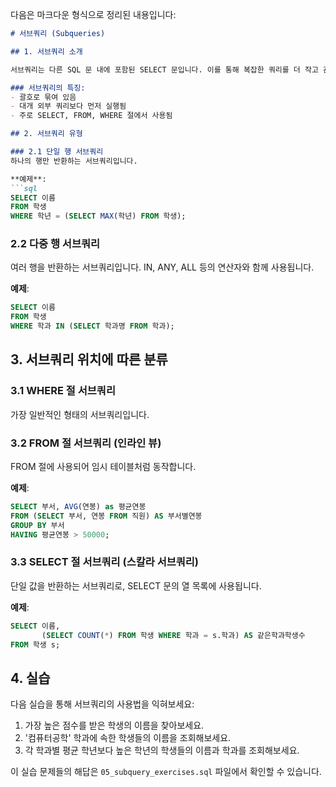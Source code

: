다음은 마크다운 형식으로 정리된 내용입니다:

```markdown
# 서브쿼리 (Subqueries)

## 1. 서브쿼리 소개

서브쿼리는 다른 SQL 문 내에 포함된 SELECT 문입니다. 이를 통해 복잡한 쿼리를 더 작고 관리하기 쉬운 부분으로 나눌 수 있습니다.

### 서브쿼리의 특징:
- 괄호로 묶여 있음
- 대개 외부 쿼리보다 먼저 실행됨
- 주로 SELECT, FROM, WHERE 절에서 사용됨

## 2. 서브쿼리 유형

### 2.1 단일 행 서브쿼리
하나의 행만 반환하는 서브쿼리입니다.

**예제**:
```sql
SELECT 이름
FROM 학생
WHERE 학년 = (SELECT MAX(학년) FROM 학생);
```

### 2.2 다중 행 서브쿼리
여러 행을 반환하는 서브쿼리입니다. IN, ANY, ALL 등의 연산자와 함께 사용됩니다.

**예제**:
```sql
SELECT 이름
FROM 학생
WHERE 학과 IN (SELECT 학과명 FROM 학과);
```

## 3. 서브쿼리 위치에 따른 분류

### 3.1 WHERE 절 서브쿼리
가장 일반적인 형태의 서브쿼리입니다.

### 3.2 FROM 절 서브쿼리 (인라인 뷰)
FROM 절에 사용되어 임시 테이블처럼 동작합니다.

**예제**:
```sql
SELECT 부서, AVG(연봉) as 평균연봉
FROM (SELECT 부서, 연봉 FROM 직원) AS 부서별연봉
GROUP BY 부서
HAVING 평균연봉 > 50000;
```

### 3.3 SELECT 절 서브쿼리 (스칼라 서브쿼리)
단일 값을 반환하는 서브쿼리로, SELECT 문의 열 목록에 사용됩니다.

**예제**:
```sql
SELECT 이름, 
       (SELECT COUNT(*) FROM 학생 WHERE 학과 = s.학과) AS 같은학과학생수
FROM 학생 s;
```

## 4. 실습

다음 실습을 통해 서브쿼리의 사용법을 익혀보세요:

1. 가장 높은 점수를 받은 학생의 이름을 찾아보세요.
2. '컴퓨터공학' 학과에 속한 학생들의 이름을 조회해보세요.
3. 각 학과별 평균 학년보다 높은 학년의 학생들의 이름과 학과를 조회해보세요.

이 실습 문제들의 해답은 `05_subquery_exercises.sql` 파일에서 확인할 수 있습니다.

